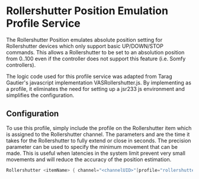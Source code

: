 # Rollershutter Position Emulation Profile Service

The Rollershutter Position emulates absolute position setting for Rollershutter devices which only support basic UP/DOWN/STOP commands.
This allows a Rollershutter to be set to an absolution position from 0..100 even if the controller does not support this feature (i.e. Somfy controllers).

The logic code used for this profile service was adapted from Tarag Gautier's javascript implementation VASRollershutter.js.
By implementing as a profile, it eliminates the need for setting up a jsr233 js environment and simplifies the configuration.

## Configuration

To use this profile, simply include the profile on the Rollershutter item which is assigned to the Rollershutter channel.
The parameters <uptime> and <downtime> are the time it takes for the Rollershutter to fully extend or close in seconds.
The precision parameter can be used to specify the minimum movement that can be made.
This is useful when latencies in the system limit prevent very small movements and will reduce the accuracy of the position estimation.

```java
Rollershutter <itemName> { channel="<channelUID>"[profile="rollershutter:position", uptime=<uptime>, downtime=<downtime>, precision=<minimun percent movement>]]}
```

